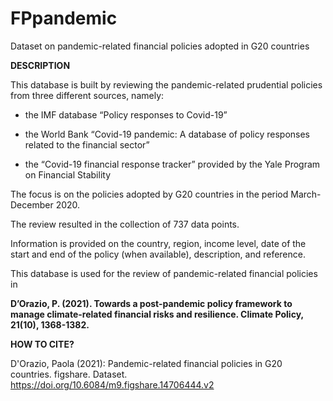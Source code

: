 # FPpandemic
Dataset on pandemic-related financial policies adopted in G20 countries


<b>DESCRIPTION</b>

This database is built by reviewing the pandemic-related prudential policies from three different sources, namely:

- the IMF database “Policy responses to Covid-19”

- the World Bank “Covid-19 pandemic: A database of policy responses related to the financial sector”

- the “Covid-19 financial response tracker” provided by the Yale Program on Financial Stability

The focus is on the policies adopted by G20 countries in the period March-December 2020.

The review resulted in the collection of 737 data points.

Information is provided on the country, region, income level, date of the start and end of the policy (when available), description, and reference.

This database is used for the review of pandemic-related financial policies in 

<b>
D’Orazio, P. (2021). Towards a post-pandemic policy framework to manage climate-related financial risks and resilience. Climate Policy, 21(10), 1368-1382.
</b>


<b>HOW TO CITE?</b>

D'Orazio, Paola (2021): Pandemic-related financial policies in G20 countries. figshare. Dataset. https://doi.org/10.6084/m9.figshare.14706444.v2
